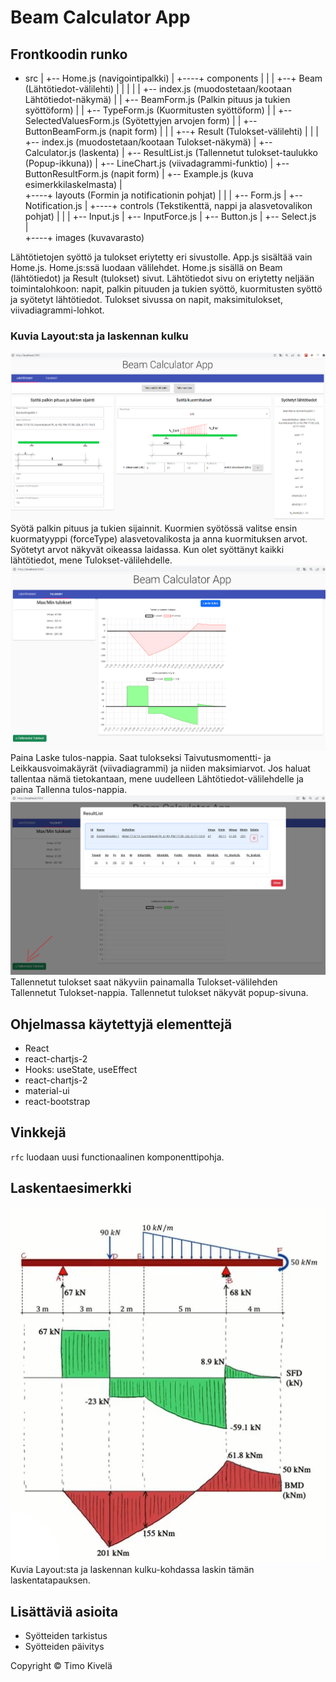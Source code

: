# Beam Calculator App

## Frontkoodin runko

+ src
|
+-- Home.js (navigointipalkki)
|
+----+ components
|    |
|    +--+ Beam (Lähtötiedot-välilehti)
|    |  |
|    |  +-- index.js (muodostetaan/kootaan Lähtötiedot-näkymä)
|    |  +-- BeamForm.js (Palkin pituus ja tukien syöttöform)
|    |  +-- TypeForm.js (Kuormitusten syöttöform)
|    |  +-- SelectedValuesForm.js (Syötettyjen arvojen form)
|    |  +-- ButtonBeamForm.js (napit form)
|   |
|    +--+ Result (Tulokset-välilehti)
|       |
|       +-- index.js (muodostetaan/kootaan Tulokset-näkymä)
|       +-- Calculator.js (laskenta)
|       +-- ResultList.js (Tallennetut tulokset-taulukko (Popup-ikkuna))
|       +-- LineChart.js (viivadagrammi-funktio)
|       +-- ButtonResultForm.js (napit form)
|       +-- Example.js (kuva esimerkkilaskelmasta)
|       
+----+ layouts (Formin ja notificationin pohjat)
|    | 
|    +-- Form.js
|    +-- Notification.js
|
+----+ controls (Tekstikenttä, nappi ja alasvetovalikon pohjat)
|     | 
|     +-- Input.js
|     +-- InputForce.js
|     +-- Button.js
|     +-- Select.js   
|	 
+----+ images	(kuvavarasto) 


Lähtötietojen syöttö ja tulokset eriytetty eri sivustolle. 
App.js sisältää vain Home.js. Home.js:ssä luodaan välilehdet.
Home.js sisällä on Beam (lähtötiedot) ja Result (tulokset) sivut.
Lähtötiedot sivu on eriytetty neljään toimintalohkoon: napit, palkin pituuden ja tukien syöttö, kuormitusten syöttö ja syötetyt lähtötiedot. 
Tulokset sivussa on napit, maksimitulokset, viivadiagrammi-lohkot.


### Kuvia Layout:sta ja laskennan kulku
![Kuva](./src/images/layout_lähtötiedot.png)
Syötä palkin pituus ja tukien sijainnit. 
Kuormien syötössä valitse ensin kuormatyyppi (forceType) alasvetovalikosta ja anna kuormituksen arvot. Syötetyt arvot näkyvät oikeassa laidassa. 
Kun olet syöttänyt kaikki lähtötiedot, mene Tulokset-välilehdelle.
![Kuva](./src/images/layout_tulokset.png)
Paina Laske tulos-nappia. Saat tulokseksi Taivutusmomentti- ja Leikkausvoimakäyrät (viivadiagrammi) ja niiden maksimiarvot. 
Jos haluat tallentaa nämä tietokantaan, mene uudelleen Lähtötiedot-välilehdelle ja paina Tallenna tulos-nappia. 
![Kuva](./src/images/layout_tallennetut_tulokset.png)
Tallennetut tulokset saat näkyviin painamalla Tulokset-välilehden Tallennetut Tulokset-nappia. Tallennetut tulokset näkyvät popup-sivuna.


## Ohjelmassa käytettyjä elementtejä
- React
- react-chartjs-2
- Hooks: useState, useEffect
- react-chartjs-2
- material-ui
- react-bootstrap

## Vinkkejä
`rfc` luodaan uusi functionaalinen komponenttipohja.

## Laskentaesimerkki
![Kuva](./src/images/exampleCase.png)
Kuvia Layout:sta ja laskennan kulku-kohdassa laskin tämän laskentatapauksen.

## Lisättäviä asioita
- Syötteiden tarkistus
- Syötteiden päivitys

Copyright © Timo Kivelä